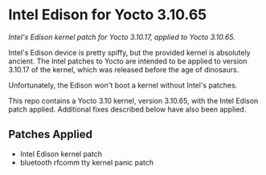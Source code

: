 # Intel Edison for Yocto 3.10.65
*Intel's Edison kernel patch for Yocto 3.10.17, applied to Yocto 3.10.65.*

Intel's Edison device is pretty spiffy, but the provided kernel is absolutely ancient.
The Intel patches to Yocto are intended to be applied to version
3.10.17 of the kernel, which was released before the age of dinosaurs.

Unfortunately, the Edison won't boot a kernel without Intel's patches.

This repo contains a Yocto 3.10 kernel, version 3.10.65, with the Intel Edison
patch applied.  Additional fixes described below have also been applied.

## Patches Applied

* Intel Edison kernel patch
* bluetooth rfcomm tty kernel panic patch



